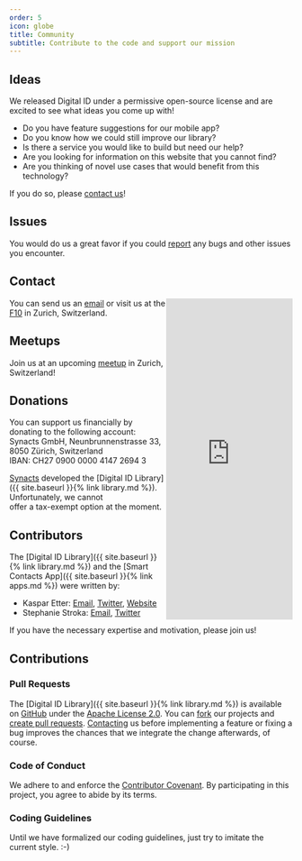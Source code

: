 ```yaml
---
order: 5
icon: globe
title: Community
subtitle: Contribute to the code and support our mission
---
```


## Ideas

We released Digital ID under a permissive open-source license and are excited to see what ideas you come up with!
* Do you have feature suggestions for our mobile app?
* Do you know how we could still improve our library?
* Is there a service you would like to build but need our help?
* Are you looking for information on this website that you cannot find?
* Are you thinking of novel use cases that would benefit from this technology?

If you do so, please [contact us](mailto:idea@digitalid.net)!

## Issues

You would do us a great favor if you could [report](mailto:support@digitalid.net) any bugs and other issues you encounter.

## Contact

<iframe style="float: right;" width="225" height="570" src="https://meetu.ps/3fCpbJ" frameborder="0"></iframe>

You can send us an [email](mailto:info@digitalid.net) or visit us at the [F10](http://www.f10.ch) in Zurich, Switzerland.

## Meetups

Join us at an upcoming [meetup](https://www.meetup.com/Zurich-Digital-ID-Meetup) in Zurich, Switzerland!

## Donations

You can support us financially by donating to the following account:  
Synacts GmbH, Neunbrunnenstrasse 33, 8050 Zürich, Switzerland  
IBAN: CH27 0900 0000 4147 2694 3

[Synacts](https://www.synacts.com) developed the [Digital ID Library]({{ site.baseurl }}{% link library.md %}).
Unfortunately, we cannot  
offer a tax-exempt option at the moment.

## Contributors

The [Digital ID Library]({{ site.baseurl }}{% link library.md %}) and the [Smart Contacts App]({{ site.baseurl }}{% link apps.md %}) were written by:
* Kaspar Etter:
[Email](mailto:kaspar.etter@digitalid.net),
[Twitter](https://twitter.com/KasparEtter),
[Website](http://www.kasparetter.com)
* Stephanie Stroka:
[Email](mailto:stephanie.stroka@digitalid.net),
[Twitter](https://twitter.com/SteffiStroka)

If you have the necessary expertise and motivation, please join us!

## Contributions

### Pull Requests

The [Digital ID Library]({{ site.baseurl }}{% link library.md %}) is available on [GitHub](https://github.com/synacts) under the [Apache License 2.0](https://www.apache.org/licenses/LICENSE-2.0).
You can [fork](https://help.github.com/articles/about-forks/) our projects and [create pull requests](https://help.github.com/articles/creating-a-pull-request-from-a-fork/). [Contacting](#contact) us before implementing a feature or fixing a bug improves the chances that we integrate the change afterwards, of course.

### Code of Conduct

We adhere to and enforce the [Contributor Covenant](https://www.contributor-covenant.org/version/1/4/code-of-conduct.html).
By participating in this project, you agree to abide by its terms.

### Coding Guidelines

Until we have formalized our coding guidelines, just try to imitate the current style. :-)
